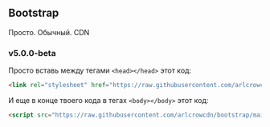 ## Bootstrap

Просто. Обычный. CDN

### v5.0.0-beta

Просто вставь между тегами ```<head></head>``` этот код:
```html
<link rel="stylesheet" href="https://raw.githubusercontent.com/arlcrowcdn/bootstrap/main/v5.0.0-beta1/css/bootstrap.min.css">
```
И еще в конце твоего кода в тегах ```<body></body>``` этот код:
```html
<script src="https://raw.githubusercontent.com/arlcrowcdn/bootstrap/main/v5.0.0-beta1/js/bootstrap.bundle.min.js"></script>
```
